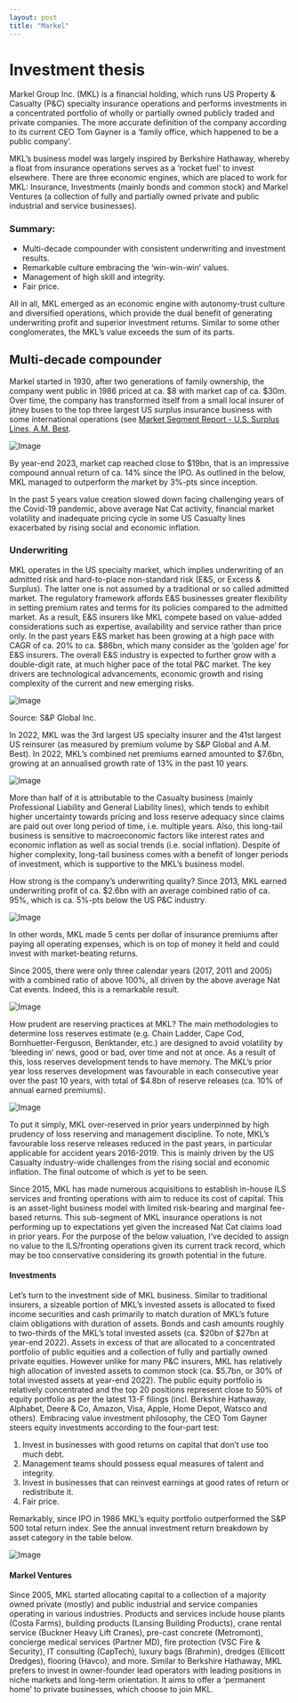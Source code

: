 ```yaml
---
layout: post
title: "Markel"
---
```


# Investment thesis
Markel Group Inc. (MKL) is a financial holding, which runs US Property & Casualty (P&C) specialty insurance operations and performs investments in a concentrated portfolio of wholly or partially owned publicly traded and private companies. The more accurate definition of the company according to its current CEO Tom Gayner is a ‘family office, which happened to be a public company’.

MKL’s business model was largely inspired by Berkshire Hathaway, whereby a float from insurance operations serves as a ‘rocket fuel’ to invest elsewhere. There are three economic engines, which are placed to work for MKL: Insurance, Investments (mainly bonds and common stock) and Markel Ventures (a collection of fully and partially owned private and public industrial and service businesses). 

### Summary:
  - Multi-decade compounder with consistent underwriting and investment results.
  - Remarkable culture embracing the ‘win-win-win’ values.
  - Management of high skill and integrity.
  - Fair price.

All in all, MKL emerged as an economic engine with autonomy-trust culture and diversified operations, which provide the dual benefit of generating underwriting profit and superior investment returns. Similar to some other conglomerates, the MKL’s value exceeds the sum of its parts.

## Multi-decade compounder
Markel started in 1930, after two generations of family ownership, the company went public in 1986 priced at ca. $8 with market cap of ca. $30m. Over time, the company has transformed itself from a small local insurer of jitney buses to the top three largest US surplus insurance business with some international operations (see [Market Segment Report - U.S. Surplus Lines, A.M. Best](https://www3.ambest.com/ambv/sales/bwpurchase.aspx?record_code=330137&AltSrc=22).

![Image](/assets/img/941237cc-7319-413d-aa14-c7e5a29f36bf_977x638.png)

By year-end 2023, market cap reached close to $19bn, that is an impressive compound annual return of ca. 14% since the IPO. As outlined in the below, MKL managed to outperform the market by 3%-pts since inception.

In the past 5 years value creation slowed down facing challenging years of the Covid-19 pandemic, above average Nat Cat activity, financial market volatility and inadequate pricing cycle in some US Casualty lines exacerbated by rising social and economic inflation.

### Underwriting

MKL operates in the US specialty market, which implies underwriting of an admitted risk and hard-to-place non-standard risk (E&S, or Excess & Surplus). The latter one is not assumed by a traditional or so called admitted market. The regulatory framework affords E&S businesses greater flexibility in setting premium rates and terms for its policies compared to the admitted market. As a result, E&S insurers like MKL compete based on value-added considerations such as expertise, availability and service rather than price only. In the past years E&S market has been growing at a high pace with CAGR of ca. 20% to ca. $86bn, which many consider as the ‘golden age’ for E&S insurers. The overall E&S industry is expected to further grow with a double-digit rate, at much higher pace of the total P&C market. The key drivers are technological advancements, economic growth and rising complexity of the current and new emerging risks.

![Image](assets/img/0b5d7ed6-da16-4bf9-baea-b49fc896157e_976x638.png)

Source: S&P Global Inc.

In 2022, MKL was the 3rd largest US specialty insurer and the 41st largest US reinsurer (as measured by premium volume by S&P Global and A.M. Best). In 2022, MKL’s combined net premiums earned amounted to $7.6bn, growing at an annualised growth rate of 13% in the past 10 years. 

![Image](assets/img/c2315d0b-8a69-462a-97f8-f0ce33cf64b2_977x638.png)

More than half of it is attributable to the Casualty business (mainly Professional Liability and General Liability lines), which tends to exhibit higher uncertainty towards pricing and loss reserve adequacy since claims are paid out over long period of time, i.e. multiple years. Also, this long-tail business is sensitive to macroeconomic factors like interest rates and economic inflation as well as social trends (i.e. social inflation). Despite of higher complexity, long-tail business comes with a benefit of longer periods of investment, which is supportive to the MKL’s business model.

How strong is the company’s underwriting quality? Since 2013, MKL earned underwriting profit of ca. $2.6bn with an average combined ratio of ca. 95%, which is ca. 5%-pts below the US P&C industry. 

![Image](assets/img/f9bbbe65-a289-4176-90ca-ed1c7d44499b_976x638.png)

In other words, MKL made 5 cents per dollar of insurance premiums after paying all operating expenses, which is on top of money it held and could invest with market-beating returns.

Since 2005, there were only three calendar years (2017, 2011 and 2005) with a combined ratio of above 100%, all driven by the above average Nat Cat events. Indeed, this is a remarkable result.

![Image](assets/img/06966fc7-e7d0-4619-a860-dc5ad4d947be_977x638.png)

How prudent are reserving practices at MKL? The main methodologies to determine loss reserves estimate (e.g. Chain Ladder, Cape Cod, Bornhuetter-Ferguson, Benktander, etc.) are designed to avoid volatility by ‘bleeding in’ news, good or bad, over time and not at once. As a result of this, loss reserves development tends to have memory. The MKL’s prior year loss reserves development was favourable in each consecutive year over the past 10 years, with total of $4.8bn of reserve releases (ca. 10% of annual earned premiums).

![Image](assets/img/cafe7588-89c8-41c9-a090-8d12c8c508b9_977x639.png)

To put it simply, MKL over-reserved in prior years underpinned by high prudency of loss reserving and management discipline. To note, MKL’s favourable loss reserve releases reduced in the past years, in particular applicable for accident years 2016-2019. This is mainly driven by the US Casualty industry-wide challenges from the rising social and economic inflation. The final outcome of which is yet to be seen.

Since 2015, MKL has made numerous acquisitions to establish in-house ILS services and fronting operations with aim to reduce its cost of capital. This is an asset-light business model with limited risk-bearing and marginal fee-based returns. This sub-segment of MKL insurance operations is not performing up to expectations yet given the increased Nat Cat claims load in prior years. For the purpose of the below valuation, I’ve decided to assign no value to the ILS/fronting operations given its current track record, which may be too conservative considering its growth potential in the future.


#### Investments

Let’s turn to the investment side of MKL business. Similar to traditional insurers, a sizeable portion of MKL’s invested assets is allocated to fixed income securities and cash primarily to match duration of MKL’s future claim obligations with duration of assets. Bonds and cash amounts roughly to two-thirds of the MKL’s total invested assets (ca. $20bn of $27bn at year-end 2022). Assets in excess of that are allocated to a concentrated portfolio of public equities and a collection of fully and partially owned private equities. However unlike for many P&C insurers, MKL has relatively high allocation of invested assets to common stock (ca. $5.7bn, or 30% of total invested assets at year-end 2022). The public equity portfolio is relatively concentrated and the top 20 positions represent close to 50% of equity portfolio as per the latest 13-F filings (incl. Berkshire Hathaway, Alphabet, Deere & Co, Amazon, Visa, Apple, Home Depot, Watsco and others). Embracing value investment philosophy, the CEO Tom Gayner steers equity investments according to the four-part test:

1. Invest in businesses with good returns on capital that don’t use too much debt.
2. Management teams should possess equal measures of talent and integrity.
3. Invest in businesses that can reinvest earnings at good rates of return or redistribute it.
4. Fair price.

Remarkably, since IPO in 1986 MKL’s equity portfolio outperformed the S&P 500 total return index. See the annual investment return breakdown by asset category in the table below.

![Image](assets/img/db5b4b45-4ec5-49d0-b8a0-69ed9e261429_601x165.jpg)

#### Markel Ventures
Since 2005, MKL started allocating capital to a collection of a majority owned private (mostly) and public industrial and service companies operating in various industries. Products and services include house plants (Costa Farms), building products (Lansing Building Products), crane rental service (Buckner Heavy Lift Cranes), pre-cast concrete (Metromont), concierge medical services (Partner MD), fire protection (VSC Fire & Security), IT consulting (CapTech), luxury bags (Brahmin), dredges (Ellicott Dredges), flooring (Havco), and more. Similar to Berkshire Hathaway, MKL prefers to invest in owner-founder lead operators with leading positions in niche markets and long-term orientation. It aims to offer a ‘permanent home’ to private businesses, which choose to join MKL. 
